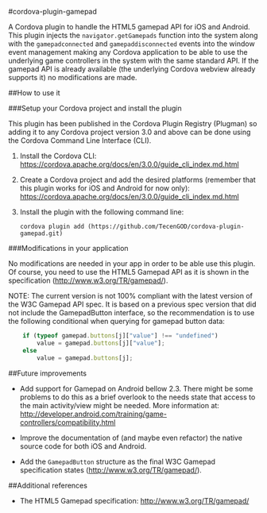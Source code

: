#cordova-plugin-gamepad

A Cordova plugin to handle the HTML5 gamepad API for iOS and Android. This plugin injects the `navigator.getGamepads` function into the system along with the `gamepadconnected` and `gamepaddisconnected` events into the window event management making any Cordova application to be able to use the underlying game controllers in the system with the same standard API. If the gamepad API is already available (the underlying Cordova webview already supports it) no modifications are made.

##How to use it

###Setup your Cordova project and install the plugin

This plugin has been published in the Cordova Plugin Registry (Plugman) so adding it to any Cordova project version 3.0 and above can be done using the Cordova Command Line Interface (CLI).

1. Install the Cordova CLI: https://cordova.apache.org/docs/en/3.0.0/guide_cli_index.md.html
2. Create a Cordova project and add the desired platforms (remember that this plugin works for iOS and Android for now only): https://cordova.apache.org/docs/en/3.0.0/guide_cli_index.md.html
3. Install the plugin with the following command line:

	`cordova plugin add (https://github.com/TecenGOD/cordova-plugin-gamepad.git)`

###Modifications in your application

No modifications are needed in your app in order to be able use this plugin. Of course, you need to use the HTML5 Gamepad API as it is shown in the specification (http://www.w3.org/TR/gamepad/).

NOTE: The current version is not 100% compliant with the latest version of the W3C Gamepad API spec. It is based on a previous spec version that did not include the GamepadButton interface, so the recommendation is to use the following conditional when querying for gamepad button data:

```javascript
	if (typeof gamepad.buttons[j]["value"] !== "undefined")
		value = gamepad.buttons[j]["value"];
	else
		value = gamepad.buttons[j];
```

##Future improvements

* Add support for Gamepad on Android bellow 2.3. There might be some problems to do this as a brief overlook to the needs state that access to the main activity/view might be needed. More information at: http://developer.android.com/training/game-controllers/compatibility.html

* Improve the documentation of (and maybe even refactor) the native source code for both iOS and Android.

* Add the `GamepadButton` structure as the final W3C Gamepad specification states (http://www.w3.org/TR/gamepad/).

##Additional references

* The HTML5 Gamepad specification: http://www.w3.org/TR/gamepad/

